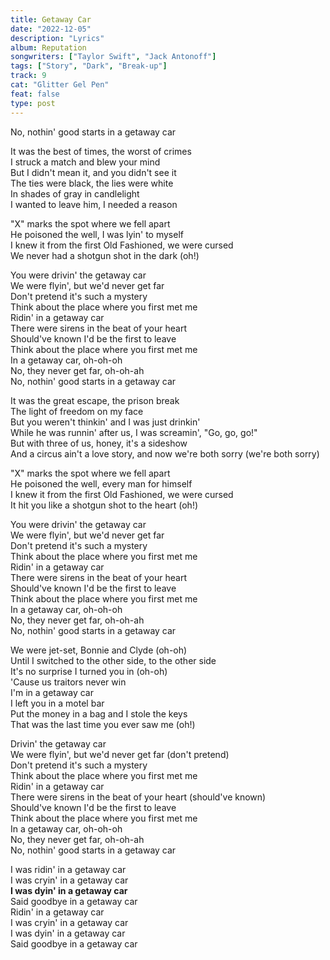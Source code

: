 ```yaml
---
title: Getaway Car
date: "2022-12-05"
description: "Lyrics"
album: Reputation
songwriters: ["Taylor Swift", "Jack Antonoff"]
tags: ["Story", "Dark", "Break-up"]
track: 9
cat: "Glitter Gel Pen"
feat: false
type: post
---
```


<p className='chorus'>
No, nothin' good starts in a getaway car <br />
</p>
<p className='verse-one'>
It was the best of times, the worst of crimes <br />
I struck a match and blew your mind <br />
But I didn't mean it, and you didn't see it <br />
The ties were black, the lies were white <br />
In shades of gray in candlelight <br />
I wanted to leave him, I needed a reason <br />
</p>
<p className='pre-chorus'>
"X" marks the spot where we fell apart <br />
He poisoned the well, I was lyin' to myself <br />
I knew it from the first Old Fashioned, we were cursed <br />
We never had a shotgun shot in the dark (oh!) <br />
</p>
<p className='chorus'>
You were drivin' the getaway car <br />
We were flyin', but we'd never get far <br />
Don't pretend it's such a mystery <br />
Think about the place where you first met me <br />
Ridin' in a getaway car <br />
There were sirens in the beat of your heart <br />
Should've known I'd be the first to leave <br />
Think about the place where you first met me <br />
In a getaway car, oh-oh-oh <br />
No, they never get far, oh-oh-ah <br />
No, nothin' good starts in a getaway car <br />
</p>
<p className='verse-two'>
It was the great escape, the prison break <br />
The light of freedom on my face <br />
But you weren't thinkin' and I was just drinkin' <br />
While he was runnin' after us, I was screamin', "Go, go, go!" <br />
But with three of us, honey, it's a sideshow <br />
And a circus ain't a love story, and now we're both sorry (we're both sorry) <br />
</p>
<p className='pre-chorus'>
"X" marks the spot where we fell apart <br />
He poisoned the well, every man for himself <br />
I knew it from the first Old Fashioned, we were cursed <br />
It hit you like a shotgun shot to the heart (oh!) <br />
</p>
<p className='chorus'>
You were drivin' the getaway car <br />
We were flyin', but we'd never get far <br />
Don't pretend it's such a mystery <br />
Think about the place where you first met me <br />
Ridin' in a getaway car <br />
There were sirens in the beat of your heart <br />
Should've known I'd be the first to leave <br />
Think about the place where you first met me <br />
In a getaway car, oh-oh-oh <br />
No, they never get far, oh-oh-ah <br />
No, nothin' good starts in a getaway car <br />
</p>
<p className='bridge'>
We were jet-set, Bonnie and Clyde (oh-oh) <br />
Until I switched to the other side, to the other side <br />
It's no surprise I turned you in (oh-oh) <br />
'Cause us traitors never win <br />
I'm in a getaway car <br />
I left you in a motel bar <br />
Put the money in a bag and I stole the keys <br />
That was the last time you ever saw me (oh!) <br />
</p>
<p className='chorus'>
Drivin' the getaway car <br />
We were flyin', but we'd never get far (don't pretend) <br />
Don't pretend it's such a mystery <br />
Think about the place where you first met me <br />
Ridin' in a getaway car <br />
There were sirens in the beat of your heart (should've known) <br />
Should've known I'd be the first to leave <br />
Think about the place where you first met me <br />
In a getaway car, oh-oh-oh <br />
No, they never get far, oh-oh-ah <br />
No, nothin' good starts in a getaway car <br />
</p>
<p className='outro'>
I was ridin' in a getaway car <br />
I was cryin' in a getaway car <br />
<strong className="fav-line">
I was dyin' in a getaway car <br />
</strong>
Said goodbye in a getaway car <br />
Ridin' in a getaway car <br />
I was cryin' in a getaway car <br />
I was dyin' in a getaway car <br />
Said goodbye in a getaway car <br />
</p>
